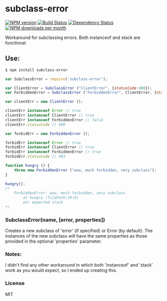 subclass-error
==============
[![NPM version][npm-image]][npm-url]
[![Build Status][travis-image]][travis-url]
[![Dependency Status][daviddm-url]][daviddm-image]
[![NPM downloads per month][downloads-image]][downloads-url]


Workaround for subclassing errors. Both instanceof and stack are functional.

## Use:

```bash
$ npm install subclass-error
```

```js
var SubclassError = require('subclass-error');

var ClientError = SubclassError ("ClientError", {statusCode:400});
var ForbiddenError = SubclassError ("ForbiddenError", ClientError, {statusCode:403});

var clientErr = new ClientError ();

clientErr instanceof Error // true
clientErr instanceof ClientError // true
clientErr instanceof ForbiddenError // false
clientErr.statusCode // 400

var forbidErr = new ForbiddenError ();

forbidErr instanceof Error // true
forbidErr instanceof ClientError // true
forbidErr instanceof ForbiddenError // true
forbidErr.statusCode // 403

function hungry () {
	throw new ForbiddenError ("wow, much forbidden, very subclass");
}

hungry();
/* 
	ForbiddenError: wow, much forbidden, very subclass
	    at hungry (filePath:19:8)
	    etc expected stack
*/
```

### SubclassError(name, [error, properties])

Creates a new subclass of 'error' (if specified) or Error (by default). The instances of the new subclass will have the same properties as those provided in the optional 'properties' parameter.

### Notes:

I didn't find any other workaround in which both 'instanceof' and 'stack' work as you would expect, so I ended up creating this.

### License

MIT

[npm-url]: https://npmjs.org/package/subclass-error
[npm-image]: https://badge.fury.io/js/subclass-error.svg
[downloads-url]: https://www.npmjs.org/package/subclass-error
[downloads-image]: http://img.shields.io/npm/dm/subclass-error.svg
[travis-url]: https://travis-ci.org/dasilvacontin/subclass-error
[travis-image]: https://travis-ci.org/dasilvacontin/subclass-error.svg?branch=master
[daviddm-url]: https://david-dm.org/dasilvacontin/subclass-error.svg?theme=shields.io
[daviddm-image]: https://david-dm.org/dasilvacontin/subclass-error
